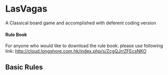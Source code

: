 # LasVagas
A Classical board game and accomplished with deferent coding version
#### Rule Book
For anyone who would like to download the rule book:
please use following link:
http://cloud.longshore.com.hk/index.php/s/ZcgQJrrZFEcsNKO

## Basic Rules
